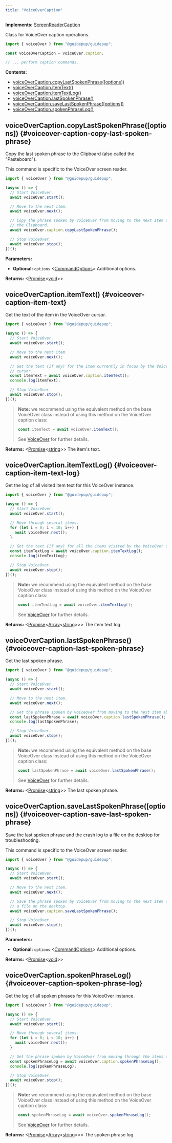```yaml
---
title: "VoiceOverCaption"
---
```


**Implements:** [ScreenReaderCaption]

Class for VoiceOver caption operations.

```ts
import { voiceOver } from "@guidepup/guidepup";

const voiceOverCaption = voiceOver.caption;

// ... perform caption commands.
```

**Contents:**

- [voiceOverCaption.copyLastSpokenPhrase([options])](./class-voiceover-caption#voiceover-caption-copy-last-spoken-phrase)
- [voiceOverCaption.itemText()](./class-voiceover-caption#voiceover-caption-item-text)
- [voiceOverCaption.itemTextLog()](./class-voiceover-caption#voiceover-caption-item-text-log)
- [voiceOverCaption.lastSpokenPhrase()](./class-voiceover-caption#voiceover-caption-last-spoken-phrase)
- [voiceOverCaption.saveLastSpokenPhrase([options])](./class-voiceover-caption#voiceover-caption-save-last-spoken-phrase)
- [voiceOverCaption.spokenPhraseLog()](./class-voiceover-caption#voiceover-caption-spoken-phrase-log)

## voiceOverCaption.copyLastSpokenPhrase([options]) {#voiceover-caption-copy-last-spoken-phrase}

Copy the last spoken phrase to the Clipboard (also called the "Pasteboard").

This command is specific to the VoiceOver screen reader.

```ts
import { voiceOver } from "@guidepup/guidepup";

(async () => {
  // Start VoiceOver.
  await voiceOver.start();

  // Move to the next item.
  await voiceOver.next();

  // Copy the phrase spoken by VoiceOver from moving to the next item above to
  // the Clipboard.
  await voiceOver.caption.copyLastSpokenPhrase();

  // Stop VoiceOver.
  await voiceOver.stop();
})();
```

**Parameters:**

- **Optional:** `options` &#60;[CommandOptions]&#62; Additional options.

**Returns:** &#60;[Promise]<[void]>&#62;

## voiceOverCaption.itemText() {#voiceover-caption-item-text}

Get the text of the item in the VoiceOver cursor.

```ts
import { voiceOver } from "@guidepup/guidepup";

(async () => {
  // Start VoiceOver.
  await voiceOver.start();

  // Move to the next item.
  await voiceOver.next();

  // Get the text (if any) for the item currently in focus by the VoiceOver
  // cursor.
  const itemText = await voiceOver.caption.itemText();
  console.log(itemText);

  // Stop VoiceOver.
  await voiceOver.stop();
})();
```

> **Note:** we recommend using the equivalent method on the base VoiceOver class instead of using this method on the VoiceOver caption class:
>
> ```ts
> const itemText = await voiceOver.itemText();
> ```
>
> See [VoiceOver] for further details.

**Returns:** &#60;[Promise]<[string]>&#62; The item's text.

## voiceOverCaption.itemTextLog() {#voiceover-caption-item-text-log}

Get the log of all visited item text for this VoiceOver instance.

```ts
import { voiceOver } from "@guidepup/guidepup";

(async () => {
  // Start VoiceOver.
  await voiceOver.start();

  // Move through several items.
  for (let i = 0; i < 10; i++) {
    await voiceOver.next();
  }

  // Get the text (if any) for all the items visited by the VoiceOver cursor.
  const itemTextLog = await voiceOver.caption.itemTextLog();
  console.log(itemTextLog);

  // Stop VoiceOver.
  await voiceOver.stop();
})();
```

> **Note:** we recommend using the equivalent method on the base VoiceOver class instead of using this method on the VoiceOver caption class:
>
> ```ts
> const itemTextLog = await voiceOver.itemTextLog();
> ```
>
> See [VoiceOver] for further details.

**Returns:** &#60;[Promise]<[Array]<[string]>>&#62; The item text log.

## voiceOverCaption.lastSpokenPhrase() {#voiceover-caption-last-spoken-phrase}

Get the last spoken phrase.

```ts
import { voiceOver } from "@guidepup/guidepup";

(async () => {
  // Start VoiceOver.
  await voiceOver.start();

  // Move to the next item.
  await voiceOver.next();

  // Get the phrase spoken by VoiceOver from moving to the next item above.
  const lastSpokenPhrase = await voiceOver.caption.lastSpokenPhrase();
  console.log(lastSpokenPhrase);

  // Stop VoiceOver.
  await voiceOver.stop();
})();
```

> **Note:** we recommend using the equivalent method on the base VoiceOver class instead of using this method on the VoiceOver caption class:
>
> ```ts
> const lastSpokenPhrase = await voiceOver.lastSpokenPhrase();
> ```
>
> See [VoiceOver] for further details.

**Returns:** &#60;[Promise]<[string]>&#62; The last spoken phrase.

## voiceOverCaption.saveLastSpokenPhrase([options]) {#voiceover-caption-save-last-spoken-phrase}

Save the last spoken phrase and the crash log to a file on the desktop for troubleshooting.

This command is specific to the VoiceOver screen reader.

```ts
import { voiceOver } from "@guidepup/guidepup";

(async () => {
  // Start VoiceOver.
  await voiceOver.start();

  // Move to the next item.
  await voiceOver.next();

  // Save the phrase spoken by VoiceOver from moving to the next item above to
  // a file on the desktop.
  await voiceOver.caption.saveLastSpokenPhrase();

  // Stop VoiceOver.
  await voiceOver.stop();
})();
```

**Parameters:**

- **Optional:** `options` &#60;[CommandOptions]&#62; Additional options.

**Returns:** &#60;[Promise]<[void]>&#62;

## voiceOverCaption.spokenPhraseLog() {#voiceover-caption-spoken-phrase-log}

Get the log of all spoken phrases for this VoiceOver instance.

```ts
import { voiceOver } from "@guidepup/guidepup";

(async () => {
  // Start VoiceOver.
  await voiceOver.start();

  // Move through several items.
  for (let i = 0; i < 10; i++) {
    await voiceOver.next();
  }

  // Get the phrase spoken by VoiceOver from moving through the items above.
  const spokenPhraseLog = await voiceOver.caption.spokenPhraseLog();
  console.log(spokenPhraseLog);

  // Stop VoiceOver.
  await voiceOver.stop();
})();
```

> **Note:** we recommend using the equivalent method on the base VoiceOver class instead of using this method on the VoiceOver caption class:
>
> ```ts
> const spokenPhraseLog = await voiceOver.spokenPhraseLog();
> ```
>
> See [VoiceOver] for further details.

**Returns:** &#60;[Promise]<[Array]<[string]>>&#62; The spoken phrase log.

[commandoptions]: ./class-command-options "CommandOptions"
[screenreadercaption]: ./class-screenreader-caption "ScreenReaderCaption"
[voiceover]: ./class-voiceover "VoiceOver"
[array]: https://developer.mozilla.org/en-US/docs/Web/JavaScript/Reference/Global_Objects/Array "Array"
[promise]: https://developer.mozilla.org/en-US/docs/Web/JavaScript/Reference/Global_Objects/Promise "Promise"
[string]: https://developer.mozilla.org/en-US/docs/Web/JavaScript/Data_structures#String_type "string"
[void]: https://developer.mozilla.org/en-US/docs/Web/JavaScript/Reference/Global_Objects/undefined "void"

